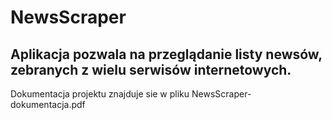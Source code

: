 # NewsScraper

## Aplikacja pozwala na przeglądanie listy newsów, zebranych z wielu serwisów internetowych. 

Dokumentacja projektu znajduje sie w pliku NewsScraper-dokumentacja.pdf



